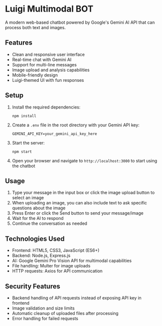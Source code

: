 # Luigi Multimodal BOT

A modern web-based chatbot powered by Google's Gemini AI API that can process both text and images.

## Features

- Clean and responsive user interface
- Real-time chat with Gemini AI
- Support for multi-line messages
- Image upload and analysis capabilities
- Mobile-friendly design
- Luigi-themed UI with fun responses

## Setup

1. Install the required dependencies:
   ```
   npm install
   ```

2. Create a `.env` file in the root directory with your Gemini API key:
   ```
   GEMINI_API_KEY=your_gemini_api_key_here
   ```

3. Start the server:
   ```
   npm start
   ```

4. Open your browser and navigate to `http://localhost:3000` to start using the chatbot

## Usage

1. Type your message in the input box or click the image upload button to select an image
2. When uploading an image, you can also include text to ask specific questions about the image
3. Press Enter or click the Send button to send your message/image
4. Wait for the AI to respond
5. Continue the conversation as needed

## Technologies Used

- Frontend: HTML5, CSS3, JavaScript (ES6+)
- Backend: Node.js, Express.js
- AI: Google Gemini Pro Vision API for multimodal capabilities
- File handling: Multer for image uploads
- HTTP requests: Axios for API communication

## Security Features

- Backend handling of API requests instead of exposing API key in frontend
- Image validation and size limits
- Automatic cleanup of uploaded files after processing
- Error handling for failed requests
